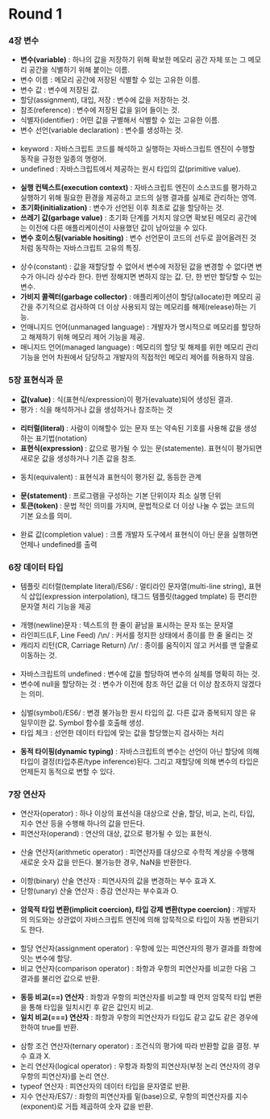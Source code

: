 # Round 1

### 4장 변수
<ul>
  <li><b>변수(variable)</b> : 하나의 값을 저장하기 위해 확보한 메모리 공간 자체 또는 그 메모리 공간을 식별하기 위해 붙이는 이름.</li>
  <li>변수 이름 : 메모리 공간에 저장된 식별할 수 있는 고유한 이름.</li>
  <li>변수 값 : 변수에 저장된 값.</li>
  <li>할당(assignment), 대입, 저장 : 변수에 값을 저장하는 것.</li>
  <li>참조(reference) : 변수에 저장된 값을 읽어 들이는 것.</li>
  <li>식별자(identifier) : 어떤 값을 구별해서 식별할 수 있는 고유한 이름.</li>
  <li>변수 선언(variable declaration) : 변수를 생성하는 것.</li>
  <br>
  <li>keyword : 자바스크립트 코드를 해석하고 실행하는 자바스크립트 엔진이 수행할 동작을 규정한 일종의 명령어.</li>
  <li>undefined : 자바스크립트에서 제공하는 원시 타입의 값(primitive value).</li>
  <br>
  <li><b>실행 컨텍스트(execution context)</b> : 자바스크립트 엔진이 소스코드를 평가하고 실행하기 위해 필요한 환경을 제공하고 코드의 실행 결과를 실제로 관리하는 영역.</li>
  <li><b>초기화(initialization)</b> : 변수가 선언된 이후 최초로 값을 할당하는 것. </li>
  <li><b>쓰레기 값(garbage value)</b> : 초기화 단계를 거치지 않으면 확보된 메모리 공간에는 이전에 다른 애플리케이션이 사용했던 값이 남아있을 수 있다.</li>
  <li><b>변수 호이스팅(variable hositing)</b> : 변수 선언문이 코드의 선두로 끌어올려진 것처럼 동작하는 자바스크립트 고유의 특징.</li>
  <br>
  <li>상수(constant) : 값을 재할당할 수 없어서 변수에 저장된 값을 변경할 수 없다면 변수가 아니라 상수라 한다. 한번 정해지면 변하지 않는 값. 단, 한 번만 할당할 수 있는 변수.</li>
  <li><b>가비지 콜렉터(garbage collector)</b> : 애플리케이션이 할당(allocate)한 메모리 공간을 주기적으로 검사하여 더 이상 사용되지 않는 메모리를 해제(release)하는 기능.</li>
  <li>언매니지드 언어(unmanaged language) : 개발자가 명시적으로 메모리를 할당하고 해제하기 위해 메모리 제어 기능을 제공.</li>
  <li>매니지드 언어(managed language) : 메모리의 할당 및 해제를 위한 메모리 관리 기능을 언어 차원에서 담당하고 개발자의 직접적인 메모리 제어를 허용하지 않음.</li>
</ul>

### 5장 표현식과 문
<ul>
  <li><b>값(value) </b>: 식(표현식/expression)이 평가(evaluate)되어 생성된 결과.</li>
  <li>평가 : 식을 해석하거나 값을 생성하거나 참조하는 것</li>
  <br>
  <li><b>리터럴(literal) </b>: 사람이 이해할수 있는 문자 또는 약속된 기호를 사용해 값을 생성하는 표기법(notation)</li>
  <li><b>표현식(expression) </b>: 값으로 평가될 수 있는 문(statemente). 표현식이 평가되면 새로운 값을 생성하거나 기존 값을 참조.</li>
  <br>
  <li>동치(equivalent) : 표현식과 표현식이 평가된 값, 동등한 관계</li>
  <br>
  <li><b>문(statement) </b>: 프로그램을 구성하는 기본 단위이자 최소 실행 단위</li>
  <li><b>토큰(token) </b>: 문법 적인 의미를 가지며, 문법적으로 더 이상 나눌 수 없는 코드의 기본 요소를 의미.</li>
  <br>
  <li>완료 값(completion value) : 크롬 개발자 도구에서 표현식이 아닌 문을 실행하면 언제나 undefined를 출력</li>
</ul>

### 6장 데이터 타입
<ul>
  <li>템플릿 리터럴(template literal)/ES6/ : 멀티라인 문자열(multi-line string), 표현식 삽입(expression interpolation), 태그드 템플릿(tagged tmplate) 등 편리한 문자열 처리 기능을 제공</li>
  <br>
  <li>개행(newline)문자 : 텍스트의 한 줄이 끝남을 표시하는 문자 또는 문자열</li>
  <li>라인피드(LF, Line Feed) /\n/ : 커서를 정지한 상태에서 종이를 한 줄 올리는 것</li>
  <li>캐리지 리턴(CR, Carriage Return) /\r/ : 종이를 움직이지 않고 커서를 맨 앞줄로 이동하는 것.</li>
  <br>
  <li>자바스크립트의 undefined : 변수에 값을 할당하여 변수의 실체를 명확히 하는 것.</li>
  <li>변수에 null을 할당하는 것 : 변수가 이전에 참조 하던 값을 더 이상 참조하지 않겠다는 의미.</li>
  <br>
  <li>심벌(symbol)/ES6/ : 변경 불가능한 원시 타입의 값. 다른 값과 중복되지 않은 유일무이한 값. Symbol 함수를 호출해 생성.</li>
  <li>타입 체크 : 선언한 데이터 타입에 맞는 값을 할당했는지 검사하는 처리</li>
  <br>
  <li><b>동적 타이핑(dynamic typing)</b> : 자바스크립트의 변수는 선언이 아닌 할당에 의해 타입이 결정(타입추론/type inference)된다. 그리고 재할당에 의해 변수의 타입은 언제든지 동적으로 변할 수 있다.</li>
</ul>

### 7장 연산자
<ul>
  <li>연산자(operator) : 하나 이상의 표션식을 대상으로 산술, 할당, 비교, 논리, 타입, 지수 연산 등을 수행해 하나의 값을 만든다.</li>
  <li>피연산자(operand) : 연산의 대상, 값으로 평가될 수 있는 표현식.</li>
  <br>
  <li>산술 연산자(arithmetic operator) : 피연산자를 대상으로 수학적 계상을 수행해 새로운 숫자 값을 만든다. 불가능한 경우, NaN을 반환한다.</li>
  <br>
  <li>이항(binary) 산술 연산자 : 피연사자의 값을 변경하는 부수 효과 X.</li>
  <li>단항(unary) 산술 연산자 : 증감 연산자는 부수효과 O.</li>
  <br>
  <li><b>암묵적 타입 변환(implicit coercion), 타입 강제 변환(type coercion)</b> : 개발자의 의도와는 상관없이 자바스크립트 엔진에 의해 암묵적으로 타입이 자동 변환되기도 한다. </li>
  <br>
  <li>할당 연산자(assignment operator) : 우항에 있는 피연산자의 평가 결과를 좌항에 잇는 변수에 할당.</li>
  <li>비교 연산자(comparison operator) : 좌항과 우항의 피연산자를 비교한 다음 그 결과를 불리언 값으로 반환.</li>
  <br>
  <li><b>동등 비교(==) 연산자</b> : 좌항과 우항의 피연산자를 비교할 때 먼저 암묵적 타입 변환을 통해 타입을 일치시킨 후 같은 값인지 비교.</li>
  <li><b>일치 비교(===) 연산자</b> : 좌항과 우항의 피연산자가 타입도 같고 값도 같은 경우에 한하여 true를 반환.</li>
  <br>
  <li>삼항 조건 연산자(ternary operator) : 조건식의 평가에 따라 반환할 값을 결정. 부수 효과 X.</li>
  <li>논리 연산자(logical operator) : 우항과 좌항의 피연산자(부정 논리 연산자의 경우 우항의 피연산자)를 논리 연산.</li>
  <li>typeof 연산자 : 피연산자의 데이터 타입을 문자열로 반환.</li>
  <li>지수 연산자/ES7/ : 좌항의 피연산자를 밑(base)으로, 우항의 피연산자를 지수(exponent)로 거듭 제곱하여 숫자 값을 반환.</li>
</ul>

